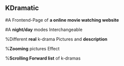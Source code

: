 ## KDramatic

#A Frontend-Page of **a online movie watching website**

#A **night/day** modes Interchangeable

%Different **real** k-drama Pictures and **description**

%**Zooming** pictures Effect

%**Scrolling Forward list** of k-dramas
